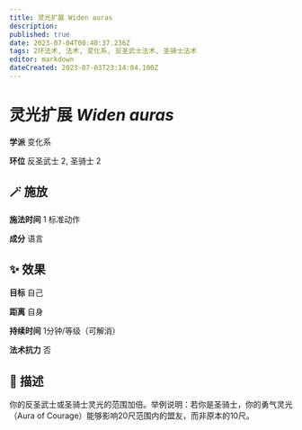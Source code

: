 ```yaml
---
title: 灵光扩展 Widen auras
description: 
published: true
date: 2023-07-04T00:40:37.236Z
tags: 2环法术, 法术, 变化系, 反圣武士法术, 圣骑士法术
editor: markdown
dateCreated: 2023-07-03T23:14:04.100Z
---
```


# **灵光扩展** *Widen auras*

**学派** 变化系 

**环位** 反圣武士 2, 圣骑士 2

## 🪄 施放

**施法时间** 1 标准动作

**成分** 语言

## ✨ 效果 

**目标** 自己 

**距离** 自身  

**持续时间** 1分钟/等级（可解消） 

**法术抗力** 否

## 📖 描述

你的反圣武士或圣骑士灵光的范围加倍。举例说明：若你是圣骑士，你的勇气灵光（Aura of Courage）能够影响20尺范围内的盟友，而非原本的10尺。
    
